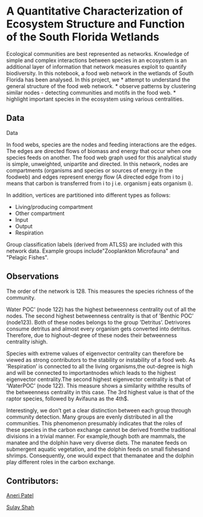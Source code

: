 # A Quantitative Characterization of Ecosystem Structure and Function of the South Florida Wetlands 

Ecological communities are best represented as networks. Knowledge of simple and complex interactions between species in an ecosystem is an additional layer of information that network measures exploit to quantify biodiversity. In this notebook, a food web network in the wetlands of South Florida has been analysed.
In this project, we 
    * attempt to understand the general structure of the food web network.
    * observe patterns by clustering similar nodes - detecting communities and motifs in the food web.
    * highlight important species in the ecosystem using various centralities.

## Data

Data

In food webs, species are the nodes and feeding interactions are the edges. The edges are directed flows of biomass and energy that occur when one species feeds on another.
The food web graph used for this analytical study is simple, unweighted, unipartite and directed. In this network, nodes are compartments (organisms and species or sources of energy in the foodweb) and edges represent energy flow (A directed edge from i to j means that carbon is transferred from i to j i.e. organism j eats organism i).

In addition, vertices are partitioned into different types as follows:
* Living/producing compartment
* Other compartment
* Input
* Output
* Respiration

Group classification labels (derived from ATLSS) are included with this network data. Example groups include"Zooplankton Microfauna" and "Pelagic Fishes".


## Observations
The order of the network is 128. This measures the species richness of the community.

Water POC’ (node 122) has the highest betweenness centrality out of all the nodes. The second highest betweenness centrality is that of ’Benthic POC’ (node123). Both of these nodes belongs to the group ’Detritus’. Detrivores consume detritus and almost every organism gets converted into detritus. Therefore, due to highout-degree of these nodes their betweenness centrality ishigh.



Species with extreme values of eigenvector centrality can therefore be viewed as strong contributors to the stability or instability of a food web.
As ’Respiration’ is connected to all the living organisms,the out-degree is high and will be connected to importantnodes which leads to the highest eigenvector centrality.The second highest eigenvector centrality is that of ’WaterPOC’ (node 122). This measure shows a similarity withthe results of the betweenness centrality in this case. The 3rd highest value is that of the raptor species, followed by Avifauna as the 4th$.

Interestingly, we don’t get a clear distinction between each group through community detection. Many groups are evenly distributed in all the communities. This phenomenon presumably indicates that the roles of these species in the carbon exchange cannot be derived fromthe traditional divisions in a trivial manner. For example,though both are mammals, the manatee and the dolphin have very diverse diets. The manatee feeds on submergent aquatic vegetation, and the dolphin feeds on small fishesand shrimps. Consequently, one would expect that themanatee and the dolphin play different roles in the carbon exchange.
## Contributors:
[Aneri Patel](https://github.com/anerip98)

[Sulay Shah](https://github.com/sulays)
